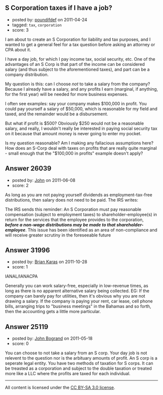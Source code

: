 ## S Corporation taxes if I have a job?

- posted by: [poundifdef](https://stackexchange.com/users/-1/9794-poundifdef) on 2011-04-24
- tagged: `tax`, `corporation`
- score: 3

I am about to create an S Corporation for liability and tax purposes, and I wanted to get a general feel for a tax question before asking an attorney or CPA about it.

I have a day job, for which I pay income tax, social security, etc. One of the advantages of an S Corp is that part of the income can be considered salary (and thus subject to the aforementioned taxes), and part can be a company distribution.

My question is this: can I choose *not* to take a salary from the company? Because I already have a salary, and any profits I earn (marginal, if anything, for the first year) will be needed for more business expenses.

I often see examples: say your company makes $100,000 in profit. You could pay yourself a salary of $50,000, which is reasonable for my field and taxed, and the remainder would be a disbursement.

But what if profit is $500? Obviously $250 would not be a reasonable salary, and really, I wouldn't really be interested in paying social security tax on it because that amount money is never going to enter my pocket.

Is my question reasonable? Am I making any fallacious assumptions here? How does an S-Corp deal with taxes on profits that are really quite marginal - small enough that the "$100,000 in profits" example doesn't apply? 


## Answer 26039

- posted by: [John](https://stackexchange.com/users/-1/11087-john) on 2011-06-08
- score: 2

As long as you are not paying yourself dividends as employment-tax-free distributions, then salary does not need to be paid. The IRS writes:

The IRS sends this reminder: An S Corporation must pay reasonable compensation (subject to employment taxes) to shareholder-employee(s) in return for the services that the employee provides to the corporation, ***before a non-wage distributions may be made to that shareholder-employee***. This issue has been identified as an area of non-compliance and will receive greater scrutiny in the foreseeable future


## Answer 31996

- posted by: [Brian Karas](https://stackexchange.com/users/-1/8465-brian-karas) on 2011-10-28
- score: 1

IANAL/IANACPA

Generally you can work salary-free, especially in low-revenue times, as long as there is no apparent alternative salary being collected.  EG: If the company can barely pay for utilities, then it's obvious why you are not drawing a salary.  If the company is paying your rent, car lease, cell phone bills, arranging trips to "business meetings" in the Bahamas and so forth, then the accounting gets a little more particular.




## Answer 25119

- posted by: [John Bogrand](https://stackexchange.com/users/-1/3577-john-bogrand) on 2011-05-18
- score: 0

You can choose to not take a salary from an S corp.  Your day job is not relevent to the question nor is the arbituary amounts of profit.  An S corp is a seperate legal entity.  You have two methods of taxation for S corps.  It can be treasted as a corporation and subject to the double taxation or treated more like a LLC where the profits are taxed for each individual.



---

All content is licensed under the [CC BY-SA 3.0 license](https://creativecommons.org/licenses/by-sa/3.0/).

